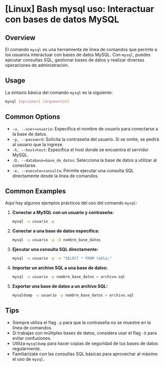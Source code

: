 # [Linux] Bash mysql uso: Interactuar con bases de datos MySQL

## Overview
El comando `mysql` es una herramienta de línea de comandos que permite a los usuarios interactuar con bases de datos MySQL. Con `mysql`, puedes ejecutar consultas SQL, gestionar bases de datos y realizar diversas operaciones de administración.

## Usage
La sintaxis básica del comando `mysql` es la siguiente:

```bash
mysql [opciones] [argumentos]
```

## Common Options
- `-u, --user=usuario`: Especifica el nombre de usuario para conectarse a la base de datos.
- `-p, --password`: Solicita la contraseña del usuario. Si se omite, se pedirá al usuario que la ingrese.
- `-h, --host=host`: Especifica el host donde se encuentra el servidor MySQL.
- `-D, --database=base_de_datos`: Selecciona la base de datos a utilizar al conectarse.
- `-e, --execute=consulta`: Permite ejecutar una consulta SQL directamente desde la línea de comandos.

## Common Examples
Aquí hay algunos ejemplos prácticos del uso del comando `mysql`:

1. **Conectar a MySQL con un usuario y contraseña:**
   ```bash
   mysql -u usuario -p
   ```

2. **Conectar a una base de datos específica:**
   ```bash
   mysql -u usuario -p -D nombre_base_datos
   ```

3. **Ejecutar una consulta SQL directamente:**
   ```bash
   mysql -u usuario -p -e "SELECT * FROM tabla;"
   ```

4. **Importar un archivo SQL a una base de datos:**
   ```bash
   mysql -u usuario -p nombre_base_datos < archivo.sql
   ```

5. **Exportar una base de datos a un archivo SQL:**
   ```bash
   mysqldump -u usuario -p nombre_base_datos > archivo.sql
   ```

## Tips
- Siempre utiliza el flag `-p` para que la contraseña no se muestre en la línea de comandos.
- Si trabajas con múltiples bases de datos, considera usar el flag `-D` para evitar confusiones.
- Utiliza `mysqldump` para hacer copias de seguridad de tus bases de datos regularmente.
- Familiarízate con las consultas SQL básicas para aprovechar al máximo el uso de `mysql`.